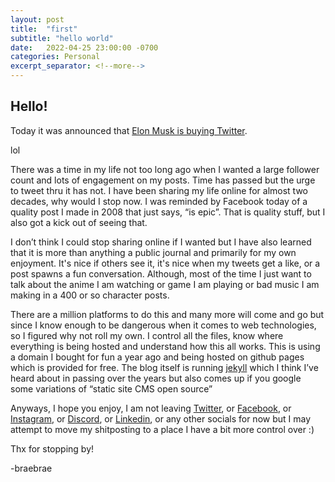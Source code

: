 ```yaml
---
layout: post
title:  "first"
subtitle: "hello world"
date:   2022-04-25 23:00:00 -0700
categories: Personal
excerpt_separator: <!--more-->
---
```


Hello!
------

Today it was announced that [Elon Musk is buying Twitter][elon-twitter]. 

lol 

There was a time in my life not too long ago when I wanted a large follower count and lots of engagement on my posts. Time has passed but the urge to tweet thru it has not. I have been sharing my life online for almost two decades, why would I stop now. I was reminded by Facebook today of a quality post I made in 2008 that just says, “is epic”. That is quality stuff, but I also got a kick out of seeing that. 
<!--more-->
I don’t think I could stop sharing online if I wanted but I have also learned that it is more than anything a public journal and primarily for my own enjoyment. It's nice if others see it, it's nice when my tweets get a like, or a post spawns a fun conversation. Although, most of the time I just want to talk about the anime I am watching or game I am playing or bad music I am making in a 400 or so character posts. 

There are a million platforms to do this and many more will come and go but since I know enough to be dangerous when it comes to web technologies, so I figured why not roll my own. I control all the files, know where everything is being hosted and understand how this all works. This is using a domain I bought for fun a year ago and being hosted on github pages which is provided for free. The blog itself is running [jekyll][jekyll-gh] which I think I’ve heard about in passing over the years but also comes up if you google some variations of “static site CMS open source”

Anyways, I hope you enjoy, I am not leaving [Twitter][twitter-bradenleague], or [Facebook][facebook-bradenleague], or [Instagram][instagram-bradenleague], or [Discord][discord-bradenleague], or [Linkedin][linkedin-bradenleague], or any other socials for now but I may attempt to move my shitposting to a place I have a bit more control over :)

Thx for stopping by!

-braebrae

[elon-twitter]: https://twitter.com/AP/status/1518667836062900225
[jekyll-gh]:   https://github.com/jekyll/jekyll
[twitter-bradenleague]: https://twitter.com/bradenleague
[facebook-bradenleague]: https://www.facebook.com/braden.league/
[instagram-bradenleague]: https://www.instagram.com/bradenleague/
[discord-bradenleague]: http://discordapp.com/users/83929155183312896
[linkedin-bradenleague]: https://www.linkedin.com/in/bradenleague/